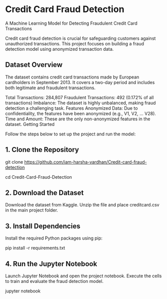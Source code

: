 # Credit Card Fraud Detection
A Machine Learning Model for Detecting Fraudulent Credit Card Transactions

Credit card fraud detection is crucial for safeguarding customers against unauthorized transactions. This project focuses on building a fraud detection model using anonymized transaction data.



## Dataset Overview
The dataset contains credit card transactions made by European cardholders in September 2013. It covers a two-day period and includes both legitimate and fraudulent transactions.

Total Transactions: 284,807
Fraudulent Transactions: 492 (0.172% of all transactions)
Imbalance: The dataset is highly unbalanced, making fraud detection a challenging task.
Features
Anonymized Data: Due to confidentiality, the features have been anonymized (e.g., V1, V2, ... V28).
Time and Amount: These are the only non-anonymized features in the dataset.
Getting Started

Follow the steps below to set up the project and run the model:

## 1. Clone the Repository

git clone https://github.com/iam-harsha-vardhan/Credit-card-fraud-detection

cd Credit-Card-Fraud-Detection

## 2. Download the Dataset
Download the dataset from Kaggle.
Unzip the file and place creditcard.csv in the main project folder.

## 3. Install Dependencies
Install the required Python packages using pip:

pip install -r requirements.txt

## 4. Run the Jupyter Notebook
Launch Jupyter Notebook and open the project notebook. Execute the cells to train and evaluate the fraud detection model.

jupyter notebook

